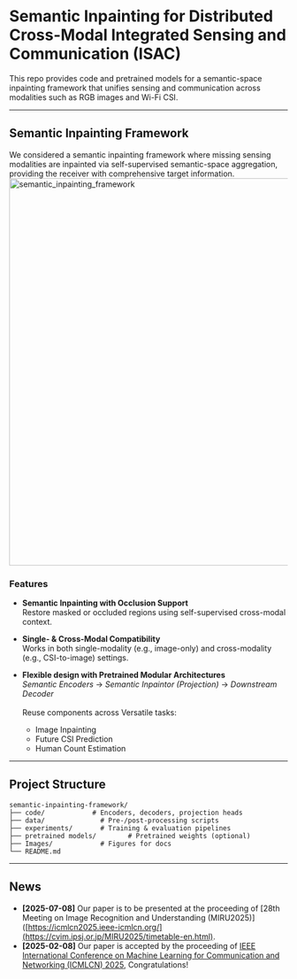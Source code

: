 # Semantic Inpainting for Distributed Cross-Modal Integrated Sensing and Communication (ISAC)

This repo provides code and pretrained models for a semantic-space inpainting framework that unifies sensing and communication across modalities such as RGB images and Wi-Fi CSI.

---


## Semantic Inpainting Framework
We considered a semantic inpainting framework where missing sensing modalities are inpainted via self-supervised semantic-space aggregation, providing the receiver with comprehensive target information.
<img src="Images/semantic_inpainting.png" alt="semantic_inpainting_framework" width="700"/>

### Features
- **Semantic Inpainting with Occlusion Support**  
  Restore masked or occluded regions using self-supervised cross-modal context.
  
- **Single- & Cross-Modal Compatibility**  
  Works in both single-modality (e.g., image-only) and cross-modality (e.g., CSI-to-image) settings.
  
- **Flexible design with Pretrained Modular Architectures**  
  *Semantic Encoders* → *Semantic Inpaintor (Projection)* → *Downstream Decoder*  
  <br>Reuse components across Versatile tasks:
  - Image Inpainting  
  - Future CSI Prediction  
  - Human Count Estimation

---

## Project Structure
```text
semantic-inpainting-framework/
├── code/            # Encoders, decoders, projection heads
├── data/              # Pre-/post-processing scripts
├── experiments/       # Training & evaluation pipelines
├── pretrained models/        # Pretrained weights (optional)
├── Images/            # Figures for docs
└── README.md
```

---

## News
- **[2025-07-08]** Our paper is to be presented at the proceeding of [28th Meeting on Image Recognition and Understanding (MIRU2025)​]([https://icmlcn2025.ieee-icmlcn.org/](https://cvim.ipsj.or.jp/MIRU2025/timetable-en.html).
- **[2025-02-08]** Our paper is accepted by the proceeding of [IEEE International Conference on Machine Learning for Communication and Networking (ICMLCN) 2025](https://icmlcn2025.ieee-icmlcn.org/), Congratulations!







